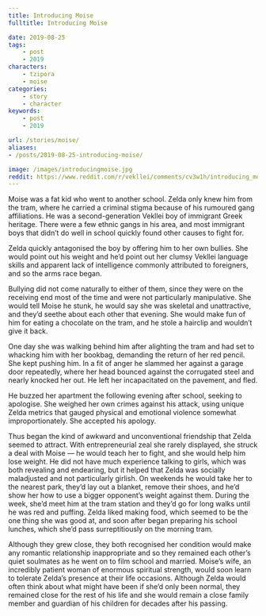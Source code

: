 ```yaml
---
title: Introducing Moise
fulltitle: Introducing Moise

date: 2019-08-25
tags:
    - post
    - 2019
characters:
    - tzipora
    - moise
categories:
    - story
    - character
keywords:
    - post
    - 2019

url: /stories/moise/
aliases:
- /posts/2019-08-25-introducing-moise/

image: /images/introducingmoise.jpg
reddit: https://www.reddit.com/r/vekllei/comments/cv3w1h/introducing_moise/
---
```

Moise was a fat kid who went to another school. Zelda only knew him from the tram, where he carried a criminal stigma because of his rumoured gang affiliations. He was a second-generation Vekllei boy of immigrant Greek heritage. There were a few ethnic gangs in his area, and most immigrant boys that didn’t do well in school quickly found other causes to fight for.

Zelda quickly antagonised the boy by offering him to her own bullies. She would point out his weight and he’d point out her clumsy Vekllei language skills and apparent lack of intelligence commonly attributed to foreigners, and so the arms race began.

Bullying did not come naturally to either of them, since they were on the receiving end most of the time and were not particularly manipulative. She would tell Moise he stunk, he would say she was skeletal and unattractive, and they’d seethe about each other that evening. She would make fun of him for eating a chocolate on the tram, and he stole a hairclip and wouldn’t give it back.

One day she was walking behind him after alighting the tram and had set to whacking him with her bookbag, demanding the return of her red pencil. She kept pushing him. In a fit of anger he slammed her against a garage door repeatedly, where her head bounced against the corrugated steel and nearly knocked her out. He left her incapacitated on the pavement, and fled.

He buzzed her apartment the following evening after school, seeking to apologise. She weighed her own crimes against his attack, using unique Zelda metrics that gauged physical and emotional violence somewhat improportionately. She accepted his apology.

Thus began the kind of awkward and unconventional friendship that Zelda seemed to attract. With entrepreneurial zeal she rarely displayed, she struck a deal with Moise — he would teach her to fight, and she would help him lose weight. He did not have much experience talking to girls, which was both revealing and endearing, but it helped that Zelda was socially maladjusted and not particularly girlish. On weekends he would take her to the nearest park, they’d lay out a blanket, remove their shoes, and he’d show her how to use a bigger opponent’s weight against them. During the week, she’d meet him at the tram station and they’d go for long walks until he was red and puffing. Zelda liked making food, which seemed to be the one thing she was good at, and soon after began preparing his school lunches, which she’d pass surreptitiously on the morning tram.

Although they grew close, they both recognised her condition would make any romantic relationship inappropriate and so they remained each other’s quiet soulmates as he went on to film school and married. Moise’s wife, an incredibly patient woman of enormous spiritual strength, would soon learn to tolerate Zelda’s presence at their life occasions. Although Zelda would often think about what might have been if she’d only been normal, they remained close for the rest of his life and she would remain a close family member and guardian of his children for decades after his passing.

